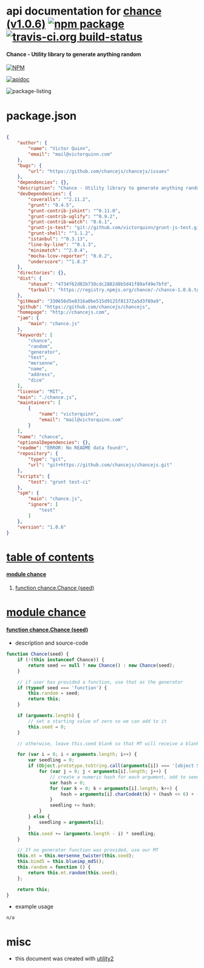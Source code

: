 # api documentation for  [chance (v1.0.6)](http://chancejs.com)  [![npm package](https://img.shields.io/npm/v/npmdoc-chance.svg?style=flat-square)](https://www.npmjs.org/package/npmdoc-chance) [![travis-ci.org build-status](https://api.travis-ci.org/npmdoc/node-npmdoc-chance.svg)](https://travis-ci.org/npmdoc/node-npmdoc-chance)
#### Chance - Utility library to generate anything random

[![NPM](https://nodei.co/npm/chance.png?downloads=true)](https://www.npmjs.com/package/chance)

[![apidoc](https://npmdoc.github.io/node-npmdoc-chance/build/screen-capture.buildNpmdoc.browser._2Fhome_2Ftravis_2Fbuild_2Fnpmdoc_2Fnode-npmdoc-chance_2Ftmp_2Fbuild_2Fapidoc.html.png)](https://npmdoc.github.io/node-npmdoc-chance/build..beta..travis-ci.org/apidoc.html)

![package-listing](https://npmdoc.github.io/node-npmdoc-chance/build/screen-capture.npmPackageListing.svg)



# package.json

```json

{
    "author": {
        "name": "Victor Quinn",
        "email": "mail@victorquinn.com"
    },
    "bugs": {
        "url": "https://github.com/chancejs/chancejs/issues"
    },
    "dependencies": {},
    "description": "Chance - Utility library to generate anything random",
    "devDependencies": {
        "coveralls": "^2.11.2",
        "grunt": "0.4.5",
        "grunt-contrib-jshint": "^0.11.0",
        "grunt-contrib-uglify": "^0.9.2",
        "grunt-contrib-watch": "0.6.1",
        "grunt-js-test": "git://github.com/victorquinn/grunt-js-test.git#ffc580375f0ff7b496026ab87b4a9666992d2f33",
        "grunt-shell": "^1.1.2",
        "istanbul": "^0.3.13",
        "line-by-line": "^0.1.3",
        "minimatch": "^2.0.4",
        "mocha-lcov-reporter": "0.0.2",
        "underscore": "^1.8.3"
    },
    "directories": {},
    "dist": {
        "shasum": "4734f62d02b738cdc2882d8b5d41f89af49e7bfd",
        "tarball": "https://registry.npmjs.org/chance/-/chance-1.0.6.tgz"
    },
    "gitHead": "330656d5e0316a0be515d9125f81372a5d3f89a9",
    "github": "https://github.com/chancejs/chancejs",
    "homepage": "http://chancejs.com",
    "jam": {
        "main": "chance.js"
    },
    "keywords": [
        "chance",
        "random",
        "generator",
        "test",
        "mersenne",
        "name",
        "address",
        "dice"
    ],
    "license": "MIT",
    "main": "./chance.js",
    "maintainers": [
        {
            "name": "victorquinn",
            "email": "mail@victorquinn.com"
        }
    ],
    "name": "chance",
    "optionalDependencies": {},
    "readme": "ERROR: No README data found!",
    "repository": {
        "type": "git",
        "url": "git+https://github.com/chancejs/chancejs.git"
    },
    "scripts": {
        "test": "grunt test-ci"
    },
    "spm": {
        "main": "chance.js",
        "ignore": [
            "test"
        ]
    },
    "version": "1.0.6"
}
```



# <a name="apidoc.tableOfContents"></a>[table of contents](#apidoc.tableOfContents)

#### [module chance](#apidoc.module.chance)
1.  [function <span class="apidocSignatureSpan">chance.</span>Chance (seed)](#apidoc.element.chance.Chance)



# <a name="apidoc.module.chance"></a>[module chance](#apidoc.module.chance)

#### <a name="apidoc.element.chance.Chance"></a>[function <span class="apidocSignatureSpan">chance.</span>Chance (seed)](#apidoc.element.chance.Chance)
- description and source-code
```javascript
function Chance(seed) {
    if (!(this instanceof Chance)) {
        return seed == null ? new Chance() : new Chance(seed);
    }

    // if user has provided a function, use that as the generator
    if (typeof seed === 'function') {
        this.random = seed;
        return this;
    }

    if (arguments.length) {
        // set a starting value of zero so we can add to it
        this.seed = 0;
    }

    // otherwise, leave this.seed blank so that MT will receive a blank

    for (var i = 0; i < arguments.length; i++) {
        var seedling = 0;
        if (Object.prototype.toString.call(arguments[i]) === '[object String]') {
            for (var j = 0; j < arguments[i].length; j++) {
                // create a numeric hash for each argument, add to seedling
                var hash = 0;
                for (var k = 0; k < arguments[i].length; k++) {
                    hash = arguments[i].charCodeAt(k) + (hash << 6) + (hash << 16) - hash;
                }
                seedling += hash;
            }
        } else {
            seedling = arguments[i];
        }
        this.seed += (arguments.length - i) * seedling;
    }

    // If no generator function was provided, use our MT
    this.mt = this.mersenne_twister(this.seed);
    this.bimd5 = this.blueimp_md5();
    this.random = function () {
        return this.mt.random(this.seed);
    };

    return this;
}
```
- example usage
```shell
n/a
```



# misc
- this document was created with [utility2](https://github.com/kaizhu256/node-utility2)
